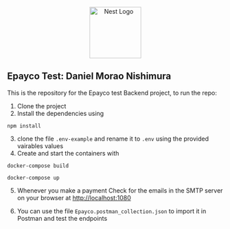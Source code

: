 <p align="center">
  <a href="http://nestjs.com/" target="blank"><img src="https://nestjs.com/img/logo-small.svg" width="120" alt="Nest Logo" /></a>
</p>

[circleci-image]: https://img.shields.io/circleci/build/github/nestjs/nest/master?token=abc123def456
[circleci-url]: https://circleci.com/gh/nestjs/nest

## Epayco Test: Daniel Morao Nishimura

This is the repository for the Epayco test Backend project, to run the repo:

1. Clone the project
2. Install the dependencies using

```
npm install
```

3. clone the file `.env-example` and rename it to `.env` using the provided vairables values
4. Create and start the containers with

```
docker-compose build

docker-compose up
```

5. Whenever you make a payment Check for the emails in the SMTP server on your browser at [http://localhost:1080](http://localhost:1080)

6. You can use the file `Epayco.postman_collection.json` to import it in Postman and test the endpoints
